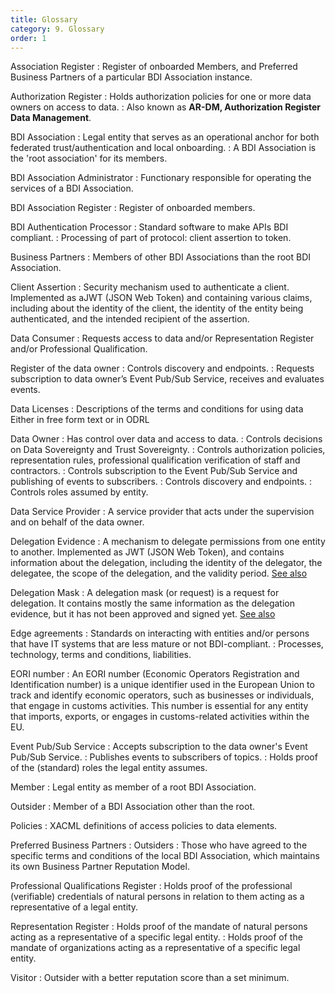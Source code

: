```yaml
---
title: Glossary
category: 9. Glossary
order: 1
---
```


Association Register
:   Register of onboarded Members, and Preferred Business Partners of a particular BDI Association instance.

Authorization Register
:   Holds authorization policies for one or more data owners on access to data.
:   Also known as **AR-DM, Authorization Register Data Management**.

BDI Association
:   Legal entity that serves as an operational anchor for both federated trust/authentication and local onboarding.
:   A BDI Association is the 'root association' for its members.

BDI Association Administrator
:   Functionary responsible for operating the services of a BDI Association.

BDI Association Register
:   Register of onboarded members.

BDI Authentication Processor
:   Standard software to make APIs BDI compliant.
:   Processing of part of protocol: client assertion to token.

Business Partners
:   Members of other BDI Associations than the root BDI Association.

Client Assertion
:   Security mechanism used to authenticate a client. Implemented as aJWT (JSON Web Token) and containing various claims, including about the identity of the client, the identity of the entity being authenticated, and the intended recipient of the assertion.

Data Consumer
:   Requests access to data and/or Representation Register and/or Professional Qualification.

Register of the data owner
:   Controls discovery and endpoints.
:   Requests subscription to data owner’s Event Pub/Sub Service, receives and evaluates events.

Data Licenses
:   Descriptions of the terms and conditions for using data
    Either in free form text or in ODRL

Data Owner
:   Has control over data and access to data.
:   Controls decisions on Data Sovereignty and Trust Sovereignty.
:   Controls authorization policies, representation rules, professional qualification verification of staff and contractors.
:   Controls subscription to the Event Pub/Sub Service and publishing of events to subscribers.
:   Controls discovery and endpoints.
:   Controls roles assumed by entity.

Data Service Provider
:   A service provider that acts under the supervision and on behalf of the data owner.

Delegation Evidence
:   A mechanism to delegate permissions from one entity to another. Implemented as JWT (JSON Web Token), and contains information about the delegation, including the identity of the delegator, the delegatee, the scope of the delegation, and the validity period. [See also](https://dev.ishare.eu/delegation/delegation-evidence.html)

Delegation Mask
:   A delegation mask (or request) is a request for delegation. It contains mostly the same information as the delegation evidence, but it has not been approved and signed yet. [See also](https://dev.ishare.eu/delegation/delegation-request.html)

Edge agreements
:   Standards on interacting with entities and/or persons that have IT systems that are less mature or not BDI-compliant.
:   Processes, technology, terms and conditions, liabilities.

EORI number
:   An EORI number (Economic Operators Registration and Identification number) is a unique identifier used in the European Union to track and identify economic operators, such as businesses or individuals, that engage in customs activities. This number is essential for any entity that imports, exports, or engages in customs-related activities within the EU.

Event Pub/Sub Service
:   Accepts subscription to the data owner's Event Pub/Sub Service.
:   Publishes events to subscribers of topics.
:   Holds proof of the (standard) roles the legal entity assumes.

Member
:   Legal entity as member of a root BDI Association.

Outsider
:   Member of a BDI Association other than the root.

Policies
:   XACML definitions of access policies to data elements.

Preferred Business Partners
:   Outsiders
:   Those who have agreed to the specific terms and conditions of the local BDI Association, which maintains its own Business Partner Reputation Model.

Professional Qualifications Register
:   Holds proof of the professional (verifiable) credentials of natural persons in relation to them acting as a representative of a legal entity.

Representation Register
:   Holds proof of the mandate of natural persons acting as a representative of a specific legal entity.
:   Holds proof of the mandate of organizations acting as a representative of a specific legal entity.

Visitor
:   Outsider with a better reputation score than a set minimum.
